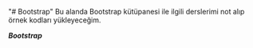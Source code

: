 "# Bootstrap" 
Bu alanda Bootstrap kütüpanesi ile ilgili derslerimi not alıp örnek kodları yükleyeceğim. 

*****Bootstrap*****


